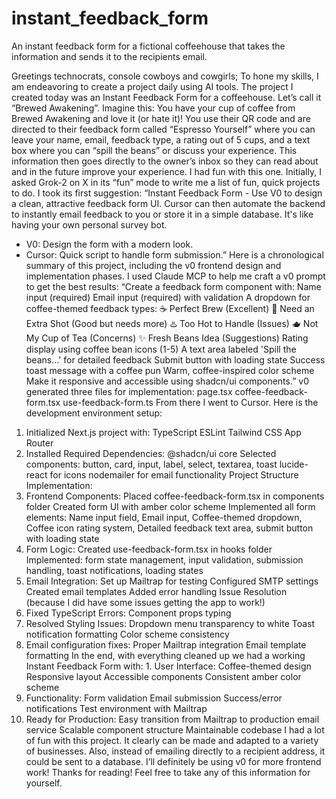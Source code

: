 # instant_feedback_form
An instant feedback form for a fictional coffeehouse that takes the information and sends it to the recipients email.

Greetings technocrats, console cowboys and cowgirls;
To hone my skills, I am endeavoring to create a project daily using AI tools.
The project I created today was an Instant Feedback Form for a coffeehouse. Let’s call it “Brewed Awakening”.
Imagine this: You have your cup of coffee from Brewed Awakening and love it (or hate it)! You use their QR code and are directed to their feedback form called “Espresso Yourself” where you can leave your name, email, feedback type, a rating out of 5 cups, and a text box where you can “spill the beans” or discuss your experience.
This information then goes directly to the owner’s inbox so they can read about and in the future improve your experience.
I had fun with this one.
Initially, I asked Grok-2 on X in its “fun” mode to write me a list of fun, quick projects to do. I took its first suggestion:
“Instant Feedback Form - Use V0 to design a clean, attractive feedback form UI. Cursor can then automate the backend to instantly email feedback to you or store it in a simple database. It's like having your own personal survey bot.
* V0: Design the form with a modern look.
* Cursor: Quick script to handle form submission.” Here is a chronological summary of this project, including the v0 frontend design and implementation phases.
I used Claude MCP to help me craft a v0 prompt to get the best results:
“Create a feedback form component with:
Name input (required)
Email input (required) with validation
A dropdown for coffee-themed feedback types: ☕ Perfect Brew (Excellent) 🥤 Need an Extra Shot (Good but needs more) ♨️ Too Hot to Handle (Issues) 🫖 Not My Cup of Tea (Concerns) ✨ Fresh Beans Idea (Suggestions)
Rating display using coffee bean icons (1-5)
A text area labeled 'Spill the beans...' for detailed feedback
Submit button with loading state
Success toast message with a coffee pun
Warm, coffee-inspired color scheme
Make it responsive and accessible using shadcn/ui components.”
v0 generated three files for implementation:
page.tsx
coffee-feedback-form.tsx
use-feedback-form.ts
From there I went to Cursor. Here is the development environment setup:
1. Initialized Next.js project with:
TypeScript
ESLint
Tailwind CSS
App Router
2. Installed Required Dependencies:
@shadcn/ui core
Selected components: button, card, input, label, select, textarea, toast
lucide-react for icons
nodemailer for email functionality
Project Structure Implementation:
1. Frontend Components:
Placed coffee-feedback-form.tsx in components folder
Created form UI with amber color scheme
Implemented all form elements: Name input field, Email input, Coffee-themed dropdown, Coffee icon rating system, Detailed feedback text area, submit button with loading state
2. Form Logic:
Created use-feedback-form.tsx in hooks folder
Implemented: form state management, input validation, submission handling, toast notifications, loading states
3. Email Integration:
Set up Mailtrap for testing
Configured SMTP settings
Created email templates
Added error handling
Issue Resolution (because I did have some issues getting the app to work!)
1. Fixed TypeScript Errors:
Component props typing
2. Resolved Styling Issues:
Dropdown menu transparency to white
Toast notification formatting
Color scheme consistency
3. Email configuration fixes:
Proper Mailtrap integration
Email template formatting
In the end, with everything cleaned up we had a working Instant Feedback Form with: 1. User Interface:
Coffee-themed design
Responsive layout
Accessible components
Consistent amber color scheme
2. Functionality:
Form validation
Email submission
Success/error notifications
Test environment with Mailtrap
3. Ready for Production:
Easy transition from Mailtrap to production email service
Scalable component structure
Maintainable codebase
I had a lot of fun with this project. It clearly can be made and adapted to a variety of businesses. Also, instead of emailing directly to a recipient address, it could be sent to a database.
I’ll definitely be using v0 for more frontend work! Thanks for reading! Feel free to take any of this information for yourself.
